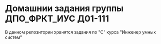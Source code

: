 # Домашнии задания группы ДПО_ФРКТ_ИУС Д01-111
В данном репозитории хранятся задания по "С" курса "Инженер умных систем"
